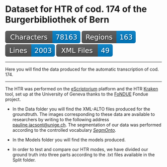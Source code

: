 # Dataset for HTR of cod. 174 of the Burgerbibliothek of Bern

![characters badge](https://github.com/PaulineJac/GasparoSardiToponomasia/blob/main/badges/characters.svg) ![regions badge](https://github.com/PaulineJac/GasparoSardiToponomasia/blob/main/badges/regions.svg) ![lines badge](https://github.com/PaulineJac/GasparoSardiToponomasia/blob/main/badges/lines.svg) ![files badge](https://github.com/PaulineJac/GasparoSardiToponomasia/blob/main/badges/files.svg) 
******
Here you will find the data produced for the automatic transcription of cod. 174. 
******

The HTR was performed on the [eScriptorium](https://gitlab.inria.fr/scripta/escriptorium) platform and the HTR [Kraken](https://kraken.re/master/index.html) tool, set up at the University of Geneva thanks to the [FoNDUE](https://github.com/FoNDUE-HTR) Fondue project. 

- In the Data folder you will find the XML-ALTO files produced for the groundtruth. The images corresponding to these data are available to researchers by writing to the following address pauline.jacsont@unige.ch. 
The segmentation of our data was performed according to the controlled vocabulary [_SegmOnto_](https://github.com/SegmOnto/Guidelines).

- In the Models folder you will find the models produced. 

- In order to test and compare our HTR modes, we have divided our ground truth into three parts according to the .txt files available in the Split folder. 


